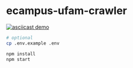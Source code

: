 # ecampus-ufam-crawler

[![asciicast demo](https://asciinema.org/a/xFZuCOkYMY3YvBoIIqgLhov6M.svg)](https://asciinema.org/a/xFZuCOkYMY3YvBoIIqgLhov6M)

```bash
# optional
cp .env.example .env

npm install
npm start
```


